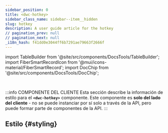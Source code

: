 ```yaml
---
sidebar_position: 0
title: <dwc-hotkey>
sidebar_class_name: sidebar--item__hidden
slug: hotkey
description: A user guide article for the hotkey
// pagination_prev: null
// pagination_next: null
_i18n_hash: f41dd0e3044ff6b7291ae79663f2666f
---
```

import TableBuilder from '@site/src/components/DocsTools/TableBuilder';
import FiberSmartRecordIcon from '@mui/icons-material/FiberSmartRecord';
import DocChip from '@site/src/components/DocsTools/DocChip';

<DocChip chip='shadow' />

<br />

:::info COMPONENTE DEL CLIENTE
Esta sección describe la información de estilo para el **`<dwc-hotkey>`** componente. Este componente es **solo del lado del cliente** - no se puede instanciar por sí solo a través de la API, pero puede formar parte de componentes de la API.
:::

## Estilo {#styling}

<TableBuilder name="dwc-hotkey" clientComponent />
